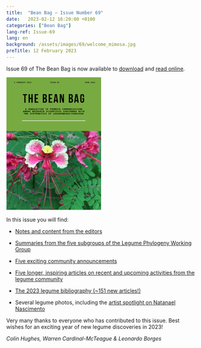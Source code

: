```yaml
---
title:  "Bean Bag – Issue Number 69"
date:   2023-02-12 16:20:00 +0100
categories: ["Bean Bag"]
lang-ref: Issue-69
lang: en
background: /assets/images/69/welcome_mimosa.jpg
preTitle: 12 February 2023
---
```


Issue 69 of The Bean Bag is now available to [download](/media/The_BB_Newsletter_Issue69_2022.pdf) and [read online](/beanbag/69/69content/).  

<a href="/media/The_BB_Newsletter_Issue69_20212.pdf">
	<img src="/assets/images/69/BB-69-cover.png" width="50%">
</a>


In this issue you will find:  

- [Notes and content from the editors](/beanbag/69/69content/#from-the-editors)  

- [Summaries from the five subgroups of the Legume Phylogeny Working Group](/beanbag/69/69content/#legume-phylogeny-working-group-updates) 

- [Five exciting community announcements](/beanbag/69/69content/#announcements)  

- [Five longer, inspiring articles on recent and upcoming activities from the legume community](/beanbag/69/69content/#articles)  

- [The 2023 legume bibliography (\~151 new articles!)](/beanbag/69/issue-69-legume-bibliography-2022/)  

- Several legume photos, including the [artist spotlight on Natanael Nascimento](/beanbag/69/issue-69-Natanael-Nascimento/)  


Very many thanks to everyone who has contributed to this issue. Best wishes for an exciting year of new legume discoveries in 2023!

*Colin Hughes, Warren Cardinal-McTeague & Leonardo Borges*